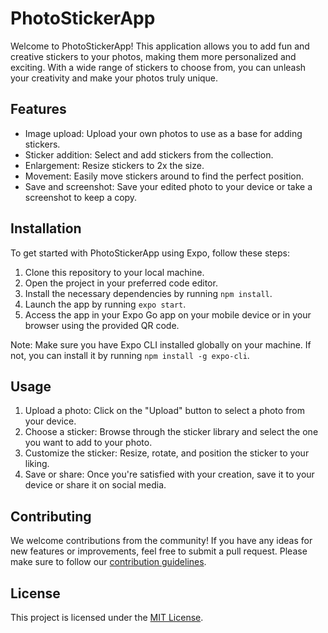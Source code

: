 # PhotoStickerApp

Welcome to PhotoStickerApp! This application allows you to add fun and creative stickers to your photos, making them more personalized and exciting. With a wide range of stickers to choose from, you can unleash your creativity and make your photos truly unique.

## Features

- Image upload: Upload your own photos to use as a base for adding stickers.
- Sticker addition: Select and add stickers from the collection.
- Enlargement: Resize stickers to 2x the size.
- Movement: Easily move stickers around to find the perfect position.
- Save and screenshot: Save your edited photo to your device or take a screenshot to keep a copy.

## Installation
To get started with PhotoStickerApp using Expo, follow these steps:

1. Clone this repository to your local machine.
2. Open the project in your preferred code editor.
3. Install the necessary dependencies by running `npm install`.
4. Launch the app by running `expo start`.
5. Access the app in your Expo Go app on your mobile device or in your browser using the provided QR code.

Note: Make sure you have Expo CLI installed globally on your machine. If not, you can install it by running `npm install -g expo-cli`.


## Usage

1. Upload a photo: Click on the "Upload" button to select a photo from your device.
2. Choose a sticker: Browse through the sticker library and select the one you want to add to your photo.
3. Customize the sticker: Resize, rotate, and position the sticker to your liking.
4. Save or share: Once you're satisfied with your creation, save it to your device or share it on social media.

## Contributing

We welcome contributions from the community! If you have any ideas for new features or improvements, feel free to submit a pull request. Please make sure to follow our [contribution guidelines](CONTRIBUTING.md).

## License

This project is licensed under the [MIT License](LICENSE).
